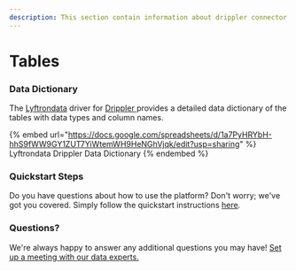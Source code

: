 ```yaml
---
description: This section contain information about drippler connector tables information
---
```


# Tables

### Data Dictionary

The [Lyftrondata](https://www.lyftrondata.com/) driver for [Drippler](https://www.lyftrondata.com/integration/drippler/)[ ](https://www.lyftrondata.com/integration/drippler/)provides a detailed data dictionary of the tables with data types and column names.

{% embed url="https://docs.google.com/spreadsheets/d/1a7PyHRYbH-hhS9fWW9GY1ZUT7YiWtemWH9HeNGhVjqk/edit?usp=sharing" %}
Lyftrondata Drippler Data Dictionary
{% endembed %}

### Quickstart Steps

Do you have questions about how to use the platform? Don't worry; we've got you covered. Simply follow the quickstart instructions [here](../../../../quickstart-steps.md).

### Questions? <a href="#questions" id="questions"></a>

We're always happy to answer any additional questions you may have! [Set up a meeting with our data experts.](https://www.lyftrondata.com/book-a-meeting/)

